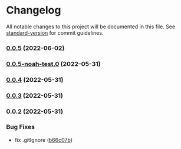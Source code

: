 # Changelog

All notable changes to this project will be documented in this file. See [standard-version](https://github.com/conventional-changelog/standard-version) for commit guidelines.

### [0.0.5](https://github.com/JongSikLim/seekbell-workspace-portal/compare/v0.0.5-noah-test.0...v0.0.5) (2022-06-02)

### [0.0.5-noah-test.0](https://github.com/JongSikLim/seekbell-workspace-portal/compare/v0.0.4...v0.0.5-noah-test.0) (2022-05-31)

### [0.0.4](https://github.com/JongSikLim/seekbell-workspace-portal/compare/v0.0.3...v0.0.4) (2022-05-31)

### [0.0.3](https://github.com/JongSikLim/seekbell-workspace-portal/compare/v0.0.2...v0.0.3) (2022-05-31)

### 0.0.2 (2022-05-31)


### Bug Fixes

* fix .gitIgnore ([b66c07b](https://github.com/JongSikLim/seekbell-workspace-portal/commit/b66c07bc738dfbad9f72d05e0054f6db7db2aace))
